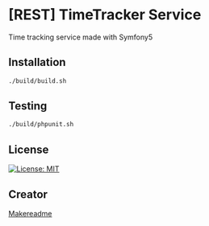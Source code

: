 # [REST] TimeTracker Service

Time tracking service made with Symfony5

## Installation

```bash
./build/build.sh
```

## Testing

```bash
./build/phpunit.sh
```

## License
[![License: MIT](https://img.shields.io/badge/License-MIT-green.svg)](https://opensource.org/licenses/MIT)

## Creator
[Makereadme](https://www.makeareadme.com/)



